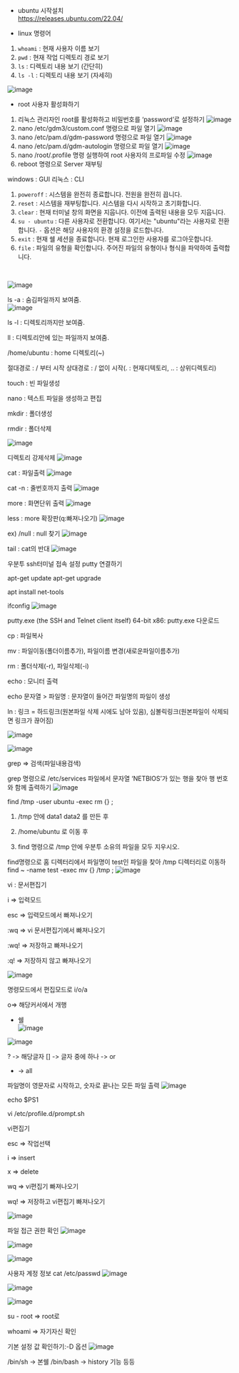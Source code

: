- ubuntu 시작설치<br>
https://releases.ubuntu.com/22.04/

- linux 명령어

1. `whoami` : 현재 사용자 이름 보기
2. `pwd` : 현재 작업 디렉토리 경로 보기
3. `ls` : 디렉토리 내용 보기 (간단히)
4. `ls -l` : 디렉토리 내용 보기 (자세히)

![image](https://github.com/welcomeglory/UBUNTU/assets/153584777/f252aef6-f643-4ba7-8f2f-2a1720ce62fc)

- root 사용자 활성화하기
1. 리눅스 관리자인 root를 활성화하고 비밀번호를 ‘password’로 설정하기
![image](https://github.com/welcomeglory/UBUNTU/assets/153584777/cafc4c2c-af9f-4a3d-91c7-80d4b36ae72e)
2. nano /etc/gdm3/custom.conf 명령으로 파일 열기
![image](https://github.com/welcomeglory/UBUNTU/assets/153584777/e5c55f1c-a1f8-4da6-af4a-895339d3adb0)
3. nano /etc/pam.d/gdm-password 명령으로 파일 열기
![image](https://github.com/welcomeglory/UBUNTU/assets/153584777/5de85233-2b6e-45d8-a0ec-46b99655f287)
4. nano /etc/pam.d/gdm-autologin 명령으로 파일 열기
![image](https://github.com/welcomeglory/UBUNTU/assets/153584777/20f1bae0-193c-4858-8487-1c6167ed6553)
5. nano /root/.profile 명령 실행하여 root 사용자의 프로파일 수정
![image](https://github.com/welcomeglory/UBUNTU/assets/153584777/20df2c81-4244-49e4-afc5-666c776854c1)
6. reboot 명령으로 Server 재부팅
   
windows : GUI
리눅스 : CLI

1. `poweroff` : 시스템을 완전히 종료합니다. 전원을 완전히 끕니다.
2. `reset` : 시스템을 재부팅합니다. 시스템을 다시 시작하고 초기화합니다.
3. `clear` : 현재 터미널 창의 화면을 지웁니다. 이전에 출력된 내용을 모두 지웁니다.
4. `su - ubuntu` : 다른 사용자로 전환합니다. 여기서는 "ubuntu"라는 사용자로 전환합니다. `-` 옵션은 해당 사용자의 환경 설정을 로드합니다.
5. `exit` : 현재 쉘 세션을 종료합니다. 현재 로그인한 사용자를 로그아웃합니다.
6. `file` : 파일의 유형을 확인합니다. 주어진 파일의 유형이나 형식을 파악하여 출력합니다.
<br>

![image](https://github.com/welcomeglory/UBUNTU/assets/153584777/a980279f-b205-4285-a7b7-56baf94fd6b9)

ls -a : 숨김파일까지 보여줌.
<br>
![image](https://github.com/welcomeglory/UBUNTU/assets/153584777/e9424e21-4188-4746-9cb5-c39aacf23052)

ls -l : 디렉토리까지만 보여줌.

ll : 디렉토리안에 있는 파일까지 보여줌.

/home/ubuntu : home 디렉토리(~)

절대경로 : / 부터 시작
상대경로 : / 없이 시작(. : 현재디텍토리, .. : 상위디렉토리)

touch : 빈 파일생성



nano :  텍스트 파일을 생성하고 편집

mkdir : 폴더생성

rmdir : 폴더삭제

![image](https://github.com/welcomeglory/UBUNTU/assets/153584777/a118eac0-60f9-4e70-ba3e-ae75e774711c)

디렉토리 강제삭제
![image](https://github.com/welcomeglory/UBUNTU/assets/153584777/a6ae18dd-df59-4c52-9ff9-abf82a8c5832)

cat : 파일출력
![image](https://github.com/welcomeglory/UBUNTU/assets/153584777/5a0293a1-6fd7-49b1-a4fd-d66a707c91a0)

cat -n : 줄번호까지 출력
![image](https://github.com/welcomeglory/UBUNTU/assets/153584777/827dc24d-abe6-4e3f-9c71-a69cf908297f)

more : 화면단위 출력
![image](https://github.com/welcomeglory/UBUNTU/assets/153584777/9b74c530-262b-4866-b05d-ceeab28ceab9)

less : more 확장판(q:빠져나오기)
![image](https://github.com/welcomeglory/UBUNTU/assets/153584777/cb0dc186-c284-4dd8-a660-92abc7de0414)

ex) /null : null 찾기
![image](https://github.com/welcomeglory/UBUNTU/assets/153584777/696969ef-44df-40ea-80a8-a29165e0dd36)

tail : cat의 반대
![image](https://github.com/welcomeglory/UBUNTU/assets/153584777/e942a99c-630b-4344-9a91-64b61ff5b9ec)

우분투 ssh터미널 접속 설정 putty 연결하기

apt-get update
apt-get upgrade

apt install net-tools

ifconfig
![image](https://github.com/welcomeglory/UBUNTU/assets/153584777/bd0c4171-8210-4430-8b30-e09caabc3a7a)

putty.exe (the SSH and Telnet client itself)
64-bit x86: putty.exe 다운로드

cp : 파일복사

mv : 파일이동(폴더이름추가), 파일이름 변경(새로운파일이름추가)

rm : 폴더삭제(-r), 파일삭제(-i)

echo : 모니터 출력

echo 문자열 > 파일명 : 문자열이 들어간 파일명의 파일이 생성

ln : 링크 = 하드링크(원본파일 삭제 시에도 남아 있음), 심볼릭링크(원본파일이 삭제되면 링크가 끊어짐)

![image](https://github.com/welcomeglory/UBUNTU/assets/153584777/4ec27c8c-8c4f-4901-ba61-d8a937e3487c)

![image](https://github.com/welcomeglory/UBUNTU/assets/153584777/0b7269b9-9758-4d58-8d72-abc8ad7ca0b3)

grep => 검색(파일내용검색)

grep 명령으로 /etc/services 파일에서 문자열 ‘NETBIOS’가 있는 행을 찾아 행 번호와 함께 출력하기
![image](https://github.com/welcomeglory/UBUNTU/assets/153584777/350b7424-d9b4-419b-9ba5-fbecad2c45c0)

find /tmp -user ubuntu -exec rm {} \;

1. /tmp 안에 data1 data2 를 만든 후 

2. /home/ubuntu 로 이동 후

3. find 명령으로 /tmp 안에 우분투 소유의 파일을 모두 지우시오.

find명령으로 홈 디렉터리에서 파일명이 test인 파일을 찾아 /tmp 디렉터리로 이동하
find ~ -name test -exec mv {} /tmp \;
![image](https://github.com/welcomeglory/UBUNTU/assets/153584777/43590eac-a193-43cc-8770-c2ccde8605ec)

vi : 문서편집기

i => 입력모드

esc => 입력모드에서 빠져나오기

:wq => vi 문서편집기에서 빠져나오기

:wq! => 저장하고 빠져나오기

:q! => 저장하지 않고 빠져나오기

![image](https://github.com/welcomeglory/UBUNTU/assets/153584777/1c70e689-e084-4d57-ba48-45252836a056)

명령모드에서 편집모드로 i/o/a

o=> 해당커서에서 개행

- 쉘
<br> ![image](https://github.com/welcomeglory/UBUNTU/assets/153584777/5ac6b743-e020-4992-954e-1b8e95b9c672)

![image](https://github.com/welcomeglory/UBUNTU/assets/153584777/a3a20a54-dbde-479c-b14d-c03f83332924)

? -> 해당글자
[] -> 글자 중에 하나 -> or
* -> all

파일명이 영문자로 시작하고, 숫자로 끝나는 모든 파일 출력
![image](https://github.com/welcomeglory/UBUNTU/assets/153584777/2802f952-a3b1-48de-aaa0-7c531f6050cc)


echo $PS1

vi /etc/profile.d/prompt.sh

vi편집기

esc => 작업선택

i => insert

x => delete

wq => vi편집기 빠져나오기

wq! => 저장하고 vi편집기 빠져나오기


![image](https://github.com/welcomeglory/UBUNTU/assets/153584777/2d019d7c-3a30-4321-94ba-93f29364ba62)

파일 접근 권한 확인 
![image](https://github.com/welcomeglory/UBUNTU/assets/153584777/94e41641-ce92-4fad-9643-4bf8b035c1d4)

![image](https://github.com/welcomeglory/UBUNTU/assets/153584777/c2574408-f2d0-40c6-b142-089e96758229)

![image](https://github.com/welcomeglory/UBUNTU/assets/153584777/2ed33283-bd44-4d32-9a29-f0369d5ee526)


사용자 계정 정보
cat /etc/passwd
![image](https://github.com/welcomeglory/UBUNTU/assets/153584777/4aac5dbb-030a-427c-844a-ba329120f424)

![image](https://github.com/welcomeglory/UBUNTU/assets/153584777/0afaaeff-3b94-4ff0-a693-71fdba6c8052)


![image](https://github.com/welcomeglory/UBUNTU/assets/153584777/8695a325-49bd-4bfc-8500-b27ccc5e5199)

su - root => root로

whoami => 자기자신 확인

기본 설정 값 확인하기:-D 옵션
![image](https://github.com/welcomeglory/UBUNTU/assets/153584777/364e4495-2558-4b68-8f83-70075197c521)

/bin/sh -> 본쉘 
/bin/bash -> history 기능 등등








